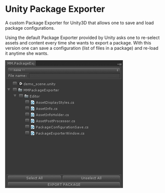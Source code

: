 # Unity Package Exporter #

A custom Package Exporter for Unity3D that allows one to save and load package configurations.

Using the default Package Exporter provided by Unity asks one to re-select assets and content every time she wants to export a package. With this version one can save a configuration (list of files in a package) and re-load it anytime she wants.

![Example](imgs/package_exporter.gif)